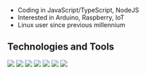 - Coding in JavaScript/TypeScript, NodeJS
- Interested in Arduino, Raspberry, IoT
- Linux user since previous millennium

## Technologies and Tools

![](https://img.shields.io/npm/v/npm.svg?logo=nodedotjs)
![](https://img.shields.io/badge/os-linux-blue?logo=linux)
![](https://img.shields.io/badge/shell-bash-blue?logo=gnubash)
![](https://img.shields.io/badge/editor-vscode-blue?logo=visualstudiocode)
![](https://img.shields.io/badge/cloud-amazon%20AWS-blue?logo=amazon)
![](https://img.shields.io/badge/database-PostgreSQL-blue?logo=postgresql)
![](https://img.shields.io/badge/database-MariaDB-blue?logo=mariadb)


